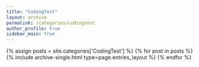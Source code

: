 ```yaml
---
title: "CodingTest"
layout: archive
permalink: /categories/codingtest
author_profile: true
sidebar_main: true
---
```



{% assign posts = site.categories['CodingTest'] %}
{% for post in posts %} {% include archive-single.html type=page.entries_layout %} {% endfor %}
